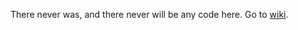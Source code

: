 There never was, and there never will be any code here. Go to [wiki](https://github.com/kozmar/oop2020/wiki).
